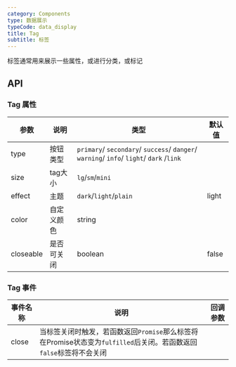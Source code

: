 ```yaml
---
category: Components
type: 数据展示
typeCode: data_display
title: Tag
subtitle: 标签
---
```


标签通常用来展示一些属性，或进行分类，或标记

## API

### Tag 属性

| 参数             | 说明             | 类型                                                                                      | 默认值   |
|----------------|----------------|-----------------------------------------------------------------------------------------|-------|
| type           | 按钮类型           | `primary`/ `secondary`/ `success`/ `danger`/ `warning`/ `info`/ `light`/ `dark` /`link` |        |
| size           | tag大小          | `lg`/`sm`/`mini`                                                                        |      |
| effect         | 主题             | `dark`/`light`/`plain`                                                                  |  light   |
| color         | 自定义颜色             | string                                                                                  |     |
| closeable        | 是否可关闭 | boolean                                                                                 | false |

### Tag 事件

| 事件名称          | 说明                                                                         | 回调参数 |
|---------------|----------------------------------------------------------------------------|------|
| close         | 当标签关闭时触发，若函数返回`Promise`那么标签将在Promise状态变为`fulfilled`后关闭。若函数返回`false`标签将不会关闭 |      |
